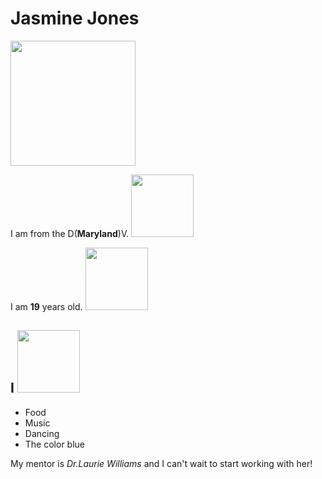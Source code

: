 # Jasmine Jones
<img src="https://scontent.xx.fbcdn.net/v/t1.0-9/10408548_980271818651042_371117753905634205_n.jpg?oh=f0500e30c028de67d62a6a36345ab24a&oe=57D3B3C8" width="200">

I am from the D(**Maryland**)V. <img src="https://pixabay.com/static/uploads/photo/2015/08/16/05/20/maryland-890635_960_720.png" width="100">

I am **19** years old. <img src="https://upload.wikimedia.org/wikipedia/commons/thumb/5/5b/19_logo_new.svg/2000px-19_logo_new.svg.png" width="100">

## I <img src="https://pixabay.com/static/uploads/photo/2015/12/09/19/16/love-1085310_960_720.png" width="100">
* Food
* Music
* Dancing
* The color blue
 
My mentor is *Dr.Laurie Williams* and I can't wait to start working with her!
